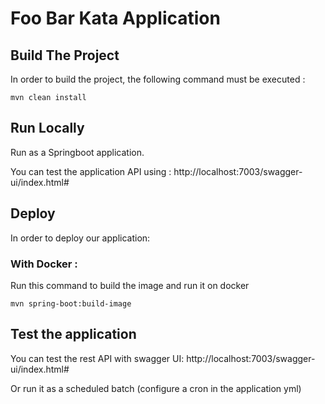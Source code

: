 # Foo Bar Kata Application

## Build The Project

In order to build the project, the following command must be executed :

`````shell
mvn clean install
`````

## Run Locally
Run as a Springboot application.

You can test the application API using : http://localhost:7003/swagger-ui/index.html#

## Deploy
In order to deploy our application: 
### With Docker : 
Run this command to build the image and run it on docker
`````shell
mvn spring-boot:build-image
`````


## Test the application
You can test the rest API with swagger UI:
http://localhost:7003/swagger-ui/index.html#

Or run it as a scheduled batch (configure a cron in the application yml)

